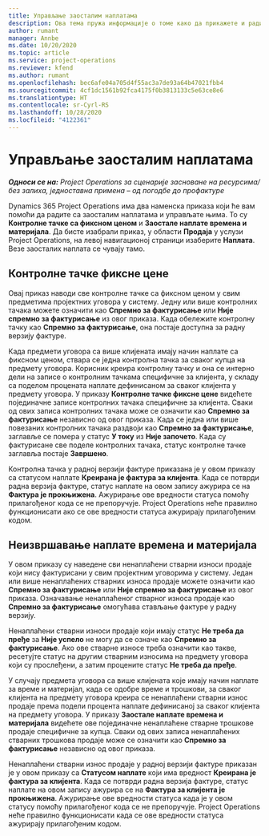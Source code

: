 ```yaml
---
title: Управљање заосталим наплатама
description: Ова тема пружа информације о томе како да прикажете и радите са заосталим наплатама у услузи Project Operations.
author: rumant
manager: Annbe
ms.date: 10/20/2020
ms.topic: article
ms.service: project-operations
ms.reviewer: kfend
ms.author: rumant
ms.openlocfilehash: bec6afe04a705d4f55ac3a7de93a64b47021fbb4
ms.sourcegitcommit: 4cf1dc1561b92fca4175f0b3813133c5e63ce8e6
ms.translationtype: HT
ms.contentlocale: sr-Cyrl-RS
ms.lasthandoff: 10/28/2020
ms.locfileid: "4122361"
---
```

# <a name="manage-the-billing-backlog"></a>Управљање заосталим наплатама

_**Односи се на:** Project Operations за сценарије засноване на ресурсима/без залиха, једноставна примена – од погодбе до профактуре_

Dynamics 365 Project Operations има два наменска приказа који ће вам помоћи да радите са заосталим наплатама и управљате њима. То су **Контролне тачке са фиксном ценом** и **Заостале наплате времена и материјала**. Да бисте изабрали приказ, у области **Продаја** у услузи Project Operations, на левој навигационој страници изаберите **Наплата**. Везе заосталих наплата се чувају тамо.

## <a name="fixed-price-milestones"></a>Контролне тачке фиксне цене

Овај приказ наводи све контролне тачке са фиксном ценом у свим предметима пројектних уговора у систему. Једну или више контролних тачака можете означити као **Спремно за фактурисање** или **Није спремно за фактурисање** из овог приказа. Када обележите контролну тачку као **Спремно за фактурисање**, она постаје доступна за радну верзију фактуре.

Када предмети уговора са више клијената имају начин наплате са фиксном ценом, ствара се једна контролна тачка за сваког купца на предмету уговора. Корисник креира контролну тачку и она се интерно дели на записе о контролним тачкама специфичне за клијента, у складу са поделом процената наплате дефинисаном за сваког клијента у предмету уговора. У приказу **Контролне тачке фиксне цене** видећете појединачне записе контролних тачака специфичне за клијента. Сваки од ових записа контролних тачака може се означити као **Спремно за фактурисање** независно од овог приказа. Када се једна или више повезаних контролних тачака раздвоји као **Спремно за фактурисање**, заглавље се помера у статус **У току** из **Није започето**. Када су фактурисане све поделе контролних тачака, статус контролне тачке заглавља постаје **Завршено**.

Контролна тачка у радној верзији фактуре приказана је у овом приказу са статусом наплате **Креирана је фактура за клијента**. Када се потврди радна верзија фактуре, статус наплате на овом запису ажурира се на **Фактура је прокњижена**. Ажурирање ове вредности статуса помоћу прилагођеног кода се не препоручује. Project Operations неће правилно функционисати ако се ове вредности статуса ажурирају прилагођеним кодом.

## <a name="time-and-material-billing-backlog"></a>Неизвршавање наплате времена и материјала

У овом приказу су наведене сви ненаплаћени стварни износи продаје који нису фактурисани у свим пројектним уговорима у систему. Један или више ненаплаћених стварних износа продаје можете означити као **Спремно за фактурисање** или **Није спремно за фактурисање** из овог приказа. Означавање ненаплаћеног стварног износа продаје као **Спремно за фактурисање** омогућава стављање фактуре у радну верзију.

Ненаплаћени стварни износи продаје који имају статус **Не треба да пређе** за **Није успело** не могу да се означе као **Спремно за фактурисање**. Ако ове стварне износе треба означити као такве, ресетујте статус на другим стварним износима на предмету уговора који су прослеђени, а затим процените статус **Не треба да пређе**.

У случају предмета уговора са више клијената које имају начин наплате за време и материјал, када се одобре време и трошкови, за сваког клијента на предмету уговора креира се ненаплаћени стварни износ продаје према подели процента наплате дефинисаној за сваког клијента на предмету уговора. У приказу **Заостале наплате времена и материјала** видећете ове појединачне ненаплаћене стварне трошкове продаје специфичне за купца. Сваки од ових записа ненаплаћених стварних трошкова продаје може се означити као **Спремно за фактурисање** независно од овог приказа.

Ненаплаћени стварни износ продаје у радној верзији фактуре приказан је у овом приказу са **Статусом наплате** који има вредност **Креирана је фактура за клијента**. Када се потврди радна верзија фактуре, статус наплате на овом запису ажурира се на **Фактура за клијента је прокњижена**. Ажурирање ове вредности статуса када је у овом статусу помоћу прилагођеног кода се не препоручује. Project Operations неће правилно функционисати када се ове вредности статуса ажурирају прилагођеним кодом.
